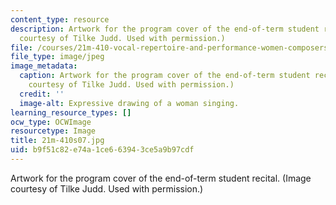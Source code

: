```yaml
---
content_type: resource
description: Artwork for the program cover of the end-of-term student recital. (Image
  courtesy of Tilke Judd. Used with permission.)
file: /courses/21m-410-vocal-repertoire-and-performance-women-composers-spring-2007/b9f51c82e74a1ce663943ce5a9b97cdf_21m-410s07.jpg
file_type: image/jpeg
image_metadata:
  caption: Artwork for the program cover of the end-of-term student recital. (Image
    courtesy of Tilke Judd. Used with permission.)
  credit: ''
  image-alt: Expressive drawing of a woman singing.
learning_resource_types: []
ocw_type: OCWImage
resourcetype: Image
title: 21m-410s07.jpg
uid: b9f51c82-e74a-1ce6-6394-3ce5a9b97cdf
---
```

Artwork for the program cover of the end-of-term student recital. (Image courtesy of Tilke Judd. Used with permission.)


